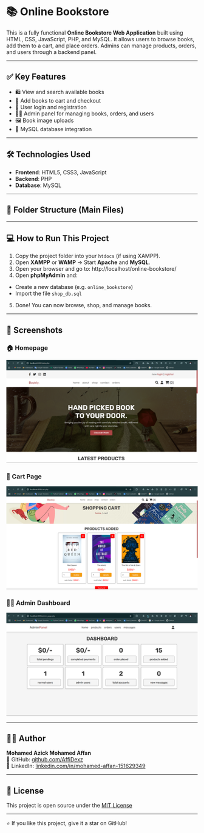 # 📚 Online Bookstore

This is a fully functional **Online Bookstore Web Application** built using HTML, CSS, JavaScript, PHP, and MySQL. It allows users to browse books, add them to a cart, and place orders. Admins can manage products, orders, and users through a backend panel.

---

## ✅ Key Features

- 🛍️ View and search available books
- 🛒 Add books to cart and checkout
- 🔐 User login and registration
- 👨‍💼 Admin panel for managing books, orders, and users
- 🖼️ Book image uploads
- 📂 MySQL database integration

---

## 🛠️ Technologies Used

- **Frontend**: HTML5, CSS3, JavaScript
- **Backend**: PHP
- **Database**: MySQL

---

## 📂 Folder Structure (Main Files)


---

## 💻 How to Run This Project

1. Copy the project folder into your `htdocs` (if using XAMPP).
2. Open **XAMPP** or **WAMP** → Start **Apache** and **MySQL**.
3. Open your browser and go to: http://localhost/online-bookstore/
4. Open **phpMyAdmin** and:
- Create a new database (e.g. `online_bookstore`)
- Import the file `shop_db.sql`
5. Done! You can now browse, shop, and manage books.

---

## 📸 Screenshots

### 🏠 Homepage
![Homepage](screenshots/homepage.png)

### 🛒 Cart Page
![Cart](screenshots/cart.png)

### 🧑‍💼 Admin Dashboard
![Admin Panel](screenshots/admin.png)

---

## 🙋‍♂️ Author

**Mohamed Azick Mohamed Affan**  
🔗 GitHub: [github.com/AffiDexz](https://github.com/AffiDexz)  
🔗 LinkedIn: [linkedin.com/in/mohamed-affan-151629349](https://linkedin.com/in/mohamed-affan-151629349)

---

## 📜 License

This project is open source under the [MIT License](LICENSE)

---

⭐ If you like this project, give it a star on GitHub!

